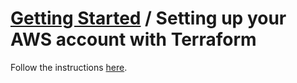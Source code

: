 # [Getting Started](./README.md) / Setting up your AWS account with Terraform

Follow the instructions [here](https://github.com/trussworks/truss-infra#making-changes-to-aws).
